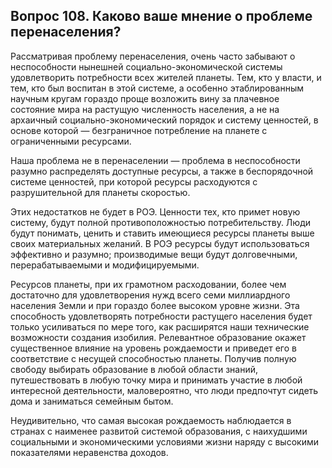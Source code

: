 ## Вопрос 108. Каково ваше мнение о проблеме перенаселения?

Рассматривая проблему перенаселения, очень часто забывают о неспособности нынешней социально-экономической системы удовлетворить потребности всех жителей планеты. Тем, кто у власти, и тем, кто был воспитан в этой системе, а особенно этаблированным научным кругам гораздо проще возложить вину за плачевное состояние мира на растущую численность населения, а не на архаичный социально-экономический порядок и систему ценностей, в основе которой — безграничное потребление на планете с ограниченными ресурсами.

Наша проблема не в перенаселении — проблема в неспособности разумно распределять доступные ресурсы, а также в беспорядочной системе ценностей, при которой ресурсы расходуются с разрушительной для планеты скоростью.

Этих недостатков не будет в РОЭ. Ценности тех, кто примет новую систему, будут полной противоположностью потребительству. Люди будут понимать, ценить и ставить имеющиеся ресурсы планеты выше своих материальных желаний. В РОЭ ресурсы будут использоваться эффективно и разумно; производимые вещи будут долговечными, перерабатываемыми и модифицируемыми.

Ресурсов планеты, при их грамотном расходовании, более чем достаточно для удовлетворения нужд всего семи миллиардного населения Земли и при гораздо более высоком уровне жизни. Эта способность удовлетворять потребности растущего населения будет только усиливаться по мере того, как расширятся наши технические возможности создания изобилия. Релевантное образование окажет существенное влияние на уровень рождаемости и приведет его в соответствие с несущей способностью планеты. Получив полную свободу выбирать образование в любой области знаний, путешествовать в любую точку мира и принимать участие в любой интересной деятельности, маловероятно, что люди предпочтут сидеть дома и заниматься семейным бытом.

Неудивительно, что самая высокая рождаемость наблюдается в странах с наименее развитой системой образования, с наихудшими социальными и экономическими условиями жизни наряду с высокими показателями неравенства доходов.
